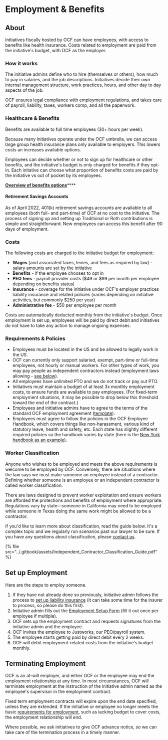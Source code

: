 # Employment & Benefits

## About

Initiatives fiscally hosted by OCF can have employees, with access to benefits like health insurance. Costs related to employment are paid from the initiative's budget, with OCF as the employer.

### How it works

The initiative admins define who to hire (themselves or others), how much to pay in salaries, and the job descriptions. Initiatives decide their own internal management structure, work practices, hours, and other day to day aspects of the job.&#x20;

OCF ensures legal compliance with employment regulations, and takes care of payroll, liability, taxes, workers comp, and all the paperwork.&#x20;

### Healthcare & Benefits

Benefits are available to full time employees (30+ hours per week).

Because many initiatives operate under the OCF umbrella, we can access large group health insurance plans only available to employers. This lowers costs an increases available options.

Employees can decide whether or not to sign up for healthcare or other benefits, and the initiative's budget is only charged for benefits if they opt-in. Each initative can choose what proportion of benefits costs are paid by the initiative vs out of pocket by its employees.

[**Overview of benefits options**](https://secure.justworks.com/benefits/company\_benefits\_overviews/8011d67a-5191-43c4-b504-072e17b067da/show)****

#### **Retirement Savings Accounts**

As of April 2022, 401(k) retirement savings accounts are available to all employees (both full- and part-time) of OCF at no cost to the initiative. The process of signing up and setting up Traditional or Roth contributions is simple and straightforward. New employees can access this benefit after 90 days of employment.

### Costs

The following costs are charged to the initiative budget for employment:

* **Wages** (and associated taxes, levies, and fees as required by law) - salary amounts are set by the initiative
* **Benefits** - if the employee chooses to opt in
* **PEO fees** - payroll provider costs ($49 or $99 per month per employee depending on benefits status)
* **Insurance** - coverage for the initiative under OCF's employer practices liability insurance and related policies (varies depending on initiative activities, but commonly $250 per year)
* **Administrative fee** - $50 per employee per month

Costs are automatically deducted monthly from the initiative's budget. Once employment is set up, employees will be paid by direct debit and initiatives do not have to take any action to manage ongoing expenses.

### Requirements & Policies

* Employees must be located in the US and be allowed to legally work in the US.
* OCF can currently only support salaried, exempt, part-time or full-time employees, not hourly or manual workers. For other types of work, you may pay people as independent contractors instead (employment laws allowing - [see below](employment.md#worker-classification)).
* All employees have unlimited PTO and we do not track or pay out PTO.
* Initiatives must maintain a budget of at least 3x monthly employment costs, to ensure funds are available to pay employees. (For fixed-term employment situations, it may be possible to drop below this threshold toward the end of the contract.)
* Employees and initiative admins have to agree to the terms of the standard OCF employment agreement ([template](https://docs.google.com/document/d/1T-KYVOAGx74uJXGElVSuAKWOLgmsISJHVCHnwF4s-Xc/edit?usp=sharing)).
* Employees must agree to follow the policies in the OCF Employee Handbook, which covers things like non-harassment, various kind of statutory leave, health and safety, etc. Each state has slightly different required policies so the handbook varies by state (here is the [New York handbook as an example](https://handbookbuilder.blr.com/ViewHandbook.aspx?id=144Zswg66i9nFJXzqH4kAG6tgu0ZfNN5rExPEKCQ6jge)).

### Worker Classification

Anyone who wishes to be employed and meets the above requirements is welcome to be employed by OCF. Conversely, there are situations where the law says we must make someone an employee instead of a contractor. Defining whether someone is an employee or an independent contractor is called worker classification.&#x20;

There are laws designed to prevent worker exploitation and ensure workers are afforded the protections and benefits of employment where appropriate. Regulations vary by state—someone in California may need to be employed while someone in Texas doing the same work might be allowed to be a contractor.

If you'd like to learn more about classification, read the guide below. It's a complex topic and we regularly run scenarios past our lawyer to be sure. If you have any questions about classification, please [contact us](mailto:contact@opencollective.foundation).

{% file src="../.gitbook/assets/Independent_Contractor_Classification_Guide.pdf" %}

## Set up Employment

Here are the steps to employ someone.

1. If they have not already done so previously, initiative admin follows the process to [set up liability insurance](liability-insurance.md) (it can take some time for the insurer to process, so please do this first).
2. Initiative admin fills out the [Employment Setup Form](https://docs.google.com/forms/d/e/1FAIpQLSdUQThuDQIOODd\_Vi1mU9yC-FYu6USAPIJEfSFEOjMhVnKCSw/viewform) (fill it out once per employee if multiple).
3. OCF sets up the employment contract and requests signatures from the initiative admin and the employee.
4. OCF invites the employee to Justworks, our PEO/payroll system.
5. The employee starts getting paid by direct debit every 2 weeks.
6. OCF will debit employment-related costs from the initiative's budget monthly.

## Terminating Employment

OCF is an at-will employer, and either OCF or the employee may end the employment relationship at any time. In most circumstances, OCF will terminate employment at the instruction of the initiative admin named as the employee's supervisor in the employment contract.&#x20;

Fixed term employment contracts will expire upon the end date specified, unless they are extended. If the initiative or employee no longer meets the basic [requirements for employment](employment.md#requirements-and-policies), such as lacking budget to cover costs, the employment relationship will end.

Where possible, we ask initiatives to give OCF advance notice, so we can take care of the termination process in a timely manner.&#x20;
